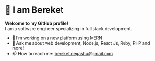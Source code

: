 # 👋 I am Bereket
**Welcome to my GitHub profile!**  
I am a software engineer specializing in full stack development.

- 🔭 I’m working on a new platform using MERN
- 💬 Ask me about web development, Node.js, React Js, Ruby, PHP and more!
- 📫 How to reach me: bereket.negashu@gmail.com

<!--
**BekaB/BekaB** is a ✨ _special_ ✨ repository because its `README.md` (this file) appears on your GitHub profile.

Here are some ideas to get you started:

- 🔭 I’m currently working on ...
- 🌱 I’m currently learning ...
- 👯 I’m looking to collaborate on ...
- 🤔 I’m looking for help with ...
- 💬 Ask me about ...
- 📫 How to reach me: ...
- 😄 Pronouns: ...
- ⚡ Fun fact: ...
-->

